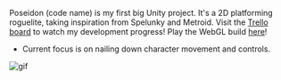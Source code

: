 Poseidon (code name) is my first big Unity project.
It's a 2D platforming roguelite, taking inspiration from Spelunky and Metroid.
Visit the [Trello board](https://trello.com/b/05wTmQpr/poseidon) to watch my development progress!
Play the WebGL build [here](http://oh-petya.github.io/poseidon/)!
* Current focus is on nailing down character movement and controls.

![gif](http://i.imgur.com/mlhz8fu.gif)
